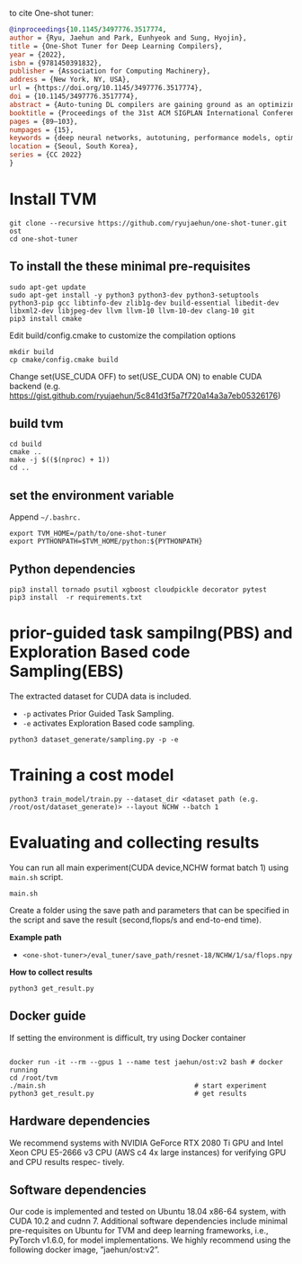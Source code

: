 to cite One-shot tuner:
``` bibtex
@inproceedings{10.1145/3497776.3517774,
author = {Ryu, Jaehun and Park, Eunhyeok and Sung, Hyojin},
title = {One-Shot Tuner for Deep Learning Compilers},
year = {2022},
isbn = {9781450391832},
publisher = {Association for Computing Machinery},
address = {New York, NY, USA},
url = {https://doi.org/10.1145/3497776.3517774},
doi = {10.1145/3497776.3517774},
abstract = {Auto-tuning DL compilers are gaining ground as an optimizing back-end for DL frameworks. While existing work can generate deep learning models that exceed the performance of hand-tuned libraries, they still suffer from prohibitively long auto-tuning time due to repeated hardware measurements in large search spaces. In this paper, we take a neural-predictor inspired approach to reduce the auto-tuning overhead and show that a performance predictor model trained prior to compilation can produce optimized tensor operation codes without repeated search and hardware measurements. To generate a sample-efficient training dataset, we extend input representation to include task-specific information and to guide data sampling methods to focus on learning high-performing codes. We evaluated the resulting predictor model, One-Shot Tuner, against AutoTVM and other prior work, and the results show that One-Shot Tuner speeds up compilation by 2.81x to 67.7x compared to prior work while providing comparable or improved inference time for CNN and Transformer models.},
booktitle = {Proceedings of the 31st ACM SIGPLAN International Conference on Compiler Construction},
pages = {89–103},
numpages = {15},
keywords = {deep neural networks, autotuning, performance models, optimizing compilers},
location = {Seoul, South Korea},
series = {CC 2022}
}
```


# Install TVM
```
git clone --recursive https://github.com/ryujaehun/one-shot-tuner.git ost
cd one-shot-tuner
```

## To install the these minimal pre-requisites

```
sudo apt-get update
sudo apt-get install -y python3 python3-dev python3-setuptools python3-pip gcc libtinfo-dev zlib1g-dev build-essential libedit-dev libxml2-dev libjpeg-dev llvm llvm-10 llvm-10-dev clang-10 git
pip3 install cmake 
```

Edit build/config.cmake to customize the compilation options
```
mkdir build
cp cmake/config.cmake build
```
Change set(USE_CUDA OFF) to set(USE_CUDA ON) to enable CUDA backend
(e.g. https://gist.github.com/ryujaehun/5c841d3f5a7f720a14a3a7eb05326176)

## build tvm

```
cd build
cmake ..
make -j $(($(nproc) + 1))
cd ..
```

## set the environment variable
Append `~/.bashrc.`
```
export TVM_HOME=/path/to/one-shot-tuner
export PYTHONPATH=$TVM_HOME/python:${PYTHONPATH}
```


## Python dependencies
```
pip3 install tornado psutil xgboost cloudpickle decorator pytest
pip3 install  -r requirements.txt
```

#  prior-guided task sampilng(PBS) and Exploration Based code Sampling(EBS)
The extracted dataset for CUDA data is included.

- `-p` activates Prior Guided Task Sampling.
- `-e` activates Exploration Based code sampling.

```
python3 dataset_generate/sampling.py -p -e
```

# Training a cost model 

```
python3 train_model/train.py --dataset_dir <dataset path (e.g. /root/ost/dataset_generate)> --layout NCHW --batch 1
```

#  Evaluating and collecting results

You can run all main experiment(CUDA device,NCHW format batch 1) using `main.sh` script.

```
main.sh
```

Create a folder using the save path and parameters that can be specified in the script and save the result (second,flops/s and end-to-end time).

__Example path__

- `<one-shot-tuner>/eval_tuner/save_path/resnet-18/NCHW/1/sa/flops.npy`

__How to collect results__

```
python3 get_result.py  
```

## Docker guide

If setting the environment is difficult, try using Docker container

```

docker run -it --rm --gpus 1 --name test jaehun/ost:v2 bash # docker running
cd /root/tvm
./main.sh 									  # start experiment
python3 get_result.py                         # get results
```

## Hardware dependencies

We recommend systems with NVIDIA GeForce RTX 2080
Ti GPU and Intel Xeon CPU E5-2666 v3 CPU (AWS c4 4x
large instances) for verifying GPU and CPU results respec-
tively. 

## Software dependencies

Our code is implemented and tested on Ubuntu 18.04 x86-64
system, with CUDA 10.2 and cudnn 7. Additional software
dependencies include minimal pre-requisites on Ubuntu for
TVM and deep learning frameworks, i.e., PyTorch v1.6.0,
for model implementations. We highly recommend using
the following docker image, ”jaehun/ost:v2”. 
